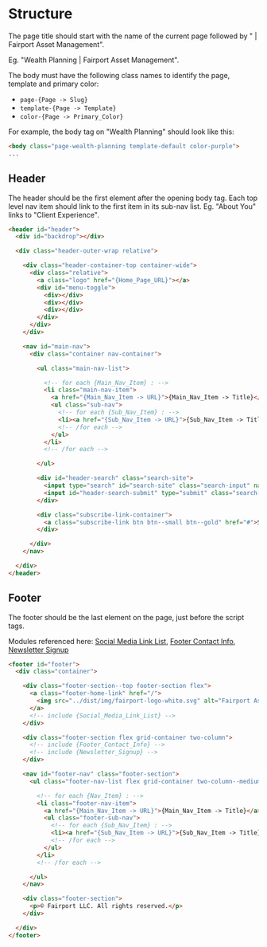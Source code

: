 # Structure

The page title should start with the name of the current page followed by " | Fairport Asset Management".

Eg. "Wealth Planning | Fairport Asset Management".

The body must have the following class names to identify the page, template and primary color:

  * `page-{Page -> Slug}`
  * `template-{Page -> Template}`
  * `color-{Page -> Primary_Color}`

For example, the body tag on "Wealth Planning" should look like this:

```html
<body class="page-wealth-planning template-default color-purple">
...
```


## Header

The header should be the first element after the opening body tag. Each top level nav item should link to the first item in its sub-nav list. Eg. "About You" links to "Client Experience".

```html
<header id="header">
  <div id="backdrop"></div>

  <div class="header-outer-wrap relative">

    <div class="header-container-top container-wide">
      <div class="relative">
        <a class="logo" href="{Home_Page_URL}"></a>
        <div id="menu-toggle">
          <div></div>
          <div></div>
          <div></div>
        </div>
      </div>
    </div>

    <nav id="main-nav">
      <div class="container nav-container">

        <ul class="main-nav-list">

          <!-- for each {Main_Nav_Item} : -->
          <li class="main-nav-item">
            <a href="{Main_Nav_Item -> URL}">{Main_Nav_Item -> Title}</a>
            <ul class="sub-nav">
              <!-- for each {Sub_Nav_Item} : -->
              <li><a href="{Sub_Nav_Item -> URL}">{Sub_Nav_Item -> Title}</a></li>
              <!-- /for each -->
            </ul>
          </li>
          <!-- /for each -->

        </ul>

        <div id="header-search" class="search-site">
          <input type="search" id="search-site" class="search-input" name="search-site" placeholder="Search">
          <input id="header-search-submit" type="submit" class="search-submit" value="Search">
        </div>

        <div class="subscribe-link-container">
          <a class="subscribe-link btn btn--small btn--gold" href="#">Subscribe</a>
        </div>

      </div>
    </nav>

  </div>
</header>
```




## Footer

The footer should be the last element on the page, just before the script tags.

Modules referenced here: [Social Media Link List](MODULES.md#social-media-link-list), [Footer Contact Info](MODULES.md#footer-contact-info), [Newsletter Signup](MODULES.md#newsletter-signup)

```html
<footer id="footer">
  <div class="container">

    <div class="footer-section--top footer-section flex">
      <a class="footer-home-link" href="/">
        <img src="../dist/img/fairport-logo-white.svg" alt="Fairport Asset Management">
      </a>
      <!-- include {Social_Media_Link_List} -->
    </div>

    <div class="footer-section flex grid-container two-column">
      <!-- include {Footer_Contact_Info} -->
      <!-- include {Newsletter_Signup} -->
    </div>

    <nav id="footer-nav" class="footer-section">
      <ul class="footer-nav-list flex grid-container two-column--medium four-column--large">

        <!-- for each {Nav_Item} : -->
        <li class="footer-nav-item">
          <a href="{Main_Nav_Item -> URL}">{Main_Nav_Item -> Title}</a>
          <ul class="footer-sub-nav">
            <!-- for each {Sub_Nav_Item} : -->
            <li><a href="{Sub_Nav_Item -> URL}">{Sub_Nav_Item -> Title}</a></li>
            <!-- /for each -->
          </ul>
        </li>
        <!-- /for each -->

      </ul>
    </nav>

    <div class="footer-section">
      <p>© Fairport LLC. All rights reserved.</p>
    </div>

  </div>
</footer>
```
